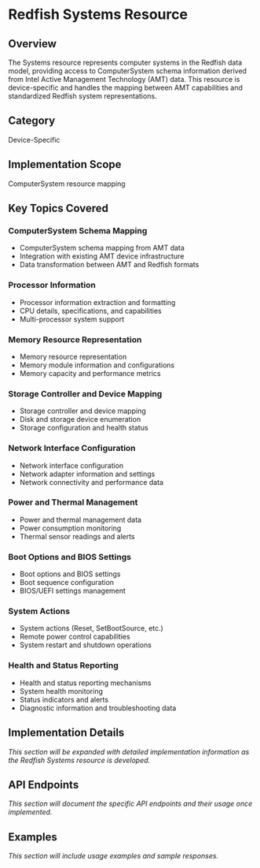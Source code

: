 # Redfish Systems Resource

## Overview

The Systems resource represents computer systems in the Redfish data model, providing access to ComputerSystem schema information derived from Intel Active Management Technology (AMT) data. This resource is device-specific and handles the mapping between AMT capabilities and standardized Redfish system representations.

## Category

Device-Specific

## Implementation Scope

ComputerSystem resource mapping

## Key Topics Covered

### ComputerSystem Schema Mapping
- ComputerSystem schema mapping from AMT data
- Integration with existing AMT device infrastructure
- Data transformation between AMT and Redfish formats

### Processor Information
- Processor information extraction and formatting
- CPU details, specifications, and capabilities
- Multi-processor system support

### Memory Resource Representation
- Memory resource representation
- Memory module information and configurations
- Memory capacity and performance metrics

### Storage Controller and Device Mapping
- Storage controller and device mapping
- Disk and storage device enumeration
- Storage configuration and health status

### Network Interface Configuration
- Network interface configuration
- Network adapter information and settings
- Network connectivity and performance data

### Power and Thermal Management
- Power and thermal management data
- Power consumption monitoring
- Thermal sensor readings and alerts

### Boot Options and BIOS Settings
- Boot options and BIOS settings
- Boot sequence configuration
- BIOS/UEFI settings management

### System Actions
- System actions (Reset, SetBootSource, etc.)
- Remote power control capabilities
- System restart and shutdown operations

### Health and Status Reporting
- Health and status reporting mechanisms
- System health monitoring
- Status indicators and alerts
- Diagnostic information and troubleshooting data

## Implementation Details

*This section will be expanded with detailed implementation information as the Redfish Systems resource is developed.*

## API Endpoints

*This section will document the specific API endpoints and their usage once implemented.*

## Examples

*This section will include usage examples and sample responses.*